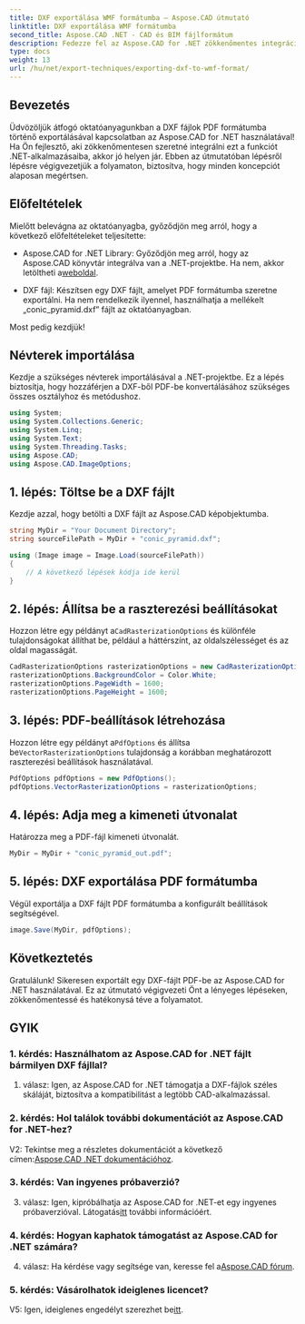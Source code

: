 ```yaml
---
title: DXF exportálása WMF formátumba – Aspose.CAD útmutató
linktitle: DXF exportálása WMF formátumba
second_title: Aspose.CAD .NET - CAD és BIM fájlformátum
description: Fedezze fel az Aspose.CAD for .NET zökkenőmentes integrációját ebben a lépésenkénti útmutatóban, amellyel könnyedén exportálhat DXF fájlokat PDF formátumba.
type: docs
weight: 13
url: /hu/net/export-techniques/exporting-dxf-to-wmf-format/
---
```

## Bevezetés

Üdvözöljük átfogó oktatóanyagunkban a DXF fájlok PDF formátumba történő exportálásával kapcsolatban az Aspose.CAD for .NET használatával! Ha Ön fejlesztő, aki zökkenőmentesen szeretné integrálni ezt a funkciót .NET-alkalmazásaiba, akkor jó helyen jár. Ebben az útmutatóban lépésről lépésre végigvezetjük a folyamaton, biztosítva, hogy minden koncepciót alaposan megértsen.

## Előfeltételek

Mielőtt belevágna az oktatóanyagba, győződjön meg arról, hogy a következő előfeltételeket teljesítette:

-  Aspose.CAD for .NET Library: Győződjön meg arról, hogy az Aspose.CAD könyvtár integrálva van a .NET-projektbe. Ha nem, akkor letöltheti a[weboldal](https://releases.aspose.com/cad/net/).

- DXF fájl: Készítsen egy DXF fájlt, amelyet PDF formátumba szeretne exportálni. Ha nem rendelkezik ilyennel, használhatja a mellékelt „conic_pyramid.dxf” fájlt az oktatóanyagban.

Most pedig kezdjük!

## Névterek importálása

Kezdje a szükséges névterek importálásával a .NET-projektbe. Ez a lépés biztosítja, hogy hozzáférjen a DXF-ből PDF-be konvertálásához szükséges összes osztályhoz és metódushoz.

```csharp
using System;
using System.Collections.Generic;
using System.Linq;
using System.Text;
using System.Threading.Tasks;
using Aspose.CAD;
using Aspose.CAD.ImageOptions;
```

## 1. lépés: Töltse be a DXF fájlt

Kezdje azzal, hogy betölti a DXF fájlt az Aspose.CAD képobjektumba.

```csharp
string MyDir = "Your Document Directory";
string sourceFilePath = MyDir + "conic_pyramid.dxf";

using (Image image = Image.Load(sourceFilePath))
{
    // A következő lépések kódja ide kerül
}
```

## 2. lépés: Állítsa be a raszterezési beállításokat

 Hozzon létre egy példányt a`CadRasterizationOptions` és különféle tulajdonságokat állíthat be, például a háttérszínt, az oldalszélességet és az oldal magasságát.

```csharp
CadRasterizationOptions rasterizationOptions = new CadRasterizationOptions();
rasterizationOptions.BackgroundColor = Color.White;
rasterizationOptions.PageWidth = 1600;
rasterizationOptions.PageHeight = 1600;
```

## 3. lépés: PDF-beállítások létrehozása

 Hozzon létre egy példányt a`PdfOptions` és állítsa be`VectorRasterizationOptions` tulajdonság a korábban meghatározott raszterezési beállítások használatával.

```csharp
PdfOptions pdfOptions = new PdfOptions();
pdfOptions.VectorRasterizationOptions = rasterizationOptions;
```

## 4. lépés: Adja meg a kimeneti útvonalat

Határozza meg a PDF-fájl kimeneti útvonalát.

```csharp
MyDir = MyDir + "conic_pyramid_out.pdf";
```

## 5. lépés: DXF exportálása PDF formátumba

Végül exportálja a DXF fájlt PDF formátumba a konfigurált beállítások segítségével.

```csharp
image.Save(MyDir, pdfOptions);
```

## Következtetés

Gratulálunk! Sikeresen exportált egy DXF-fájlt PDF-be az Aspose.CAD for .NET használatával. Ez az útmutató végigvezeti Önt a lényeges lépéseken, zökkenőmentessé és hatékonysá téve a folyamatot.

## GYIK

### 1. kérdés: Használhatom az Aspose.CAD for .NET fájlt bármilyen DXF fájllal?

1. válasz: Igen, az Aspose.CAD for .NET támogatja a DXF-fájlok széles skáláját, biztosítva a kompatibilitást a legtöbb CAD-alkalmazással.

### 2. kérdés: Hol találok további dokumentációt az Aspose.CAD for .NET-hez?

 V2: Tekintse meg a részletes dokumentációt a következő címen:[Aspose.CAD .NET dokumentációhoz](https://reference.aspose.com/cad/net/).

### 3. kérdés: Van ingyenes próbaverzió?

 3. válasz: Igen, kipróbálhatja az Aspose.CAD for .NET-et egy ingyenes próbaverzióval. Látogatás[itt](https://releases.aspose.com/) további információért.

### 4. kérdés: Hogyan kaphatok támogatást az Aspose.CAD for .NET számára?

4. válasz: Ha kérdése vagy segítsége van, keresse fel a[Aspose.CAD fórum](https://forum.aspose.com/c/cad/19).

### 5. kérdés: Vásárolhatok ideiglenes licencet?

 V5: Igen, ideiglenes engedélyt szerezhet be[itt](https://purchase.aspose.com/temporary-license/).